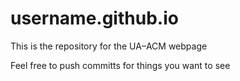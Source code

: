 # username.github.io
This is the repository for the UA–ACM webpage

Feel free to push committs for things you want to see


